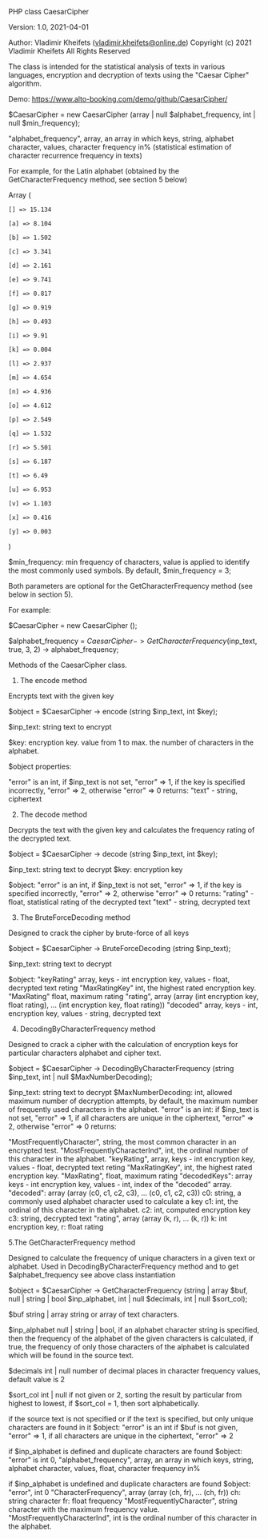 PHP class CaesarCipher

Version: 1.0, 2021-04-01

Author: Vladimir Kheifets (vladimir.kheifets@online.de)
Copyright (c) 2021 Vladimir Kheifets All Rights Reserved

The class is intended for the statistical analysis of texts in various languages,
encryption and decryption of texts using the "Caesar Cipher" algorithm.
 
Demo:
https://www.alto-booking.com/demo/github/CaesarCipher/

$CaesarСipher = new CaesarCipher (array | null $alphabet_frequency, int | null $min_frequency);

"alphabet_frequency", array, an array in which keys, string, alphabet character,
values, character frequency in% (statistical estimation of character recurrence frequency in texts)

For example, for the Latin alphabet (obtained by the GetCharacterFrequency method, see section 5 below)

Array
(
    
    [] => 15.134
    
    [a] => 8.104
    
    [b] => 1.502
    
    [c] => 3.341
    
    [d] => 2.161
    
    [e] => 9.741
    
    [f] => 0.817
    
    [g] => 0.919
    
    [h] => 0.493
    
    [i] => 9.91
    
    [k] => 0.004
    
    [l] => 2.937
    
    [m] => 4.654
    
    [n] => 4.936
    
    [o] => 4.612
    
    [p] => 2.549
    
    [q] => 1.532
    
    [r] => 5.501
    
    [s] => 6.187
    
    [t] => 6.49
    
    [u] => 6.953
    
    [v] => 1.103
    
    [x] => 0.416
    
    [y] => 0.003
)

$min_frequency: min frequency of characters, value is applied
to identify the most commonly used symbols. By default, $min_frequency = 3;

Both parameters are optional for the GetCharacterFrequency method (see below in section 5).

For example:

$CaesarCipher = new CaesarCipher ();

$alphabet_frequency = $CaesarСipher -> GetCharacterFrequency ($inp_text, true, 3, 2) -> alphabet_frequency;


Methods of the CaesarCipher class.

1. The encode method

Encrypts text with the given key

$object = $CaesarСipher -> encode (string $inp_text, int $key);

$inp_text: string text to encrypt

$key: encryption key. value from 1 to max. the number of characters in the alphabet.

$object properties:

"error" is an int,
if $inp_text is not set, "error" => 1,
if the key is specified incorrectly, "error" => 2,
otherwise "error" => 0 returns:
"text" - string, ciphertext

2. The decode method

Decrypts the text with the given key and calculates the frequency rating of the decrypted text.

$object = $CaesarСipher -> decode (string $inp_text, int $key);

$inp_text: string text to decrypt
$key: encryption key

$object:
"error" is an int,
if $inp_text is not set, "error" => 1,
if the key is specified incorrectly, "error" => 2,
otherwise "error" => 0 returns:
"rating" - float, statistical rating of the decrypted text
"text" - string, decrypted text

3. The BruteForceDecoding method

Designed to crack the cipher by brute-force of all keys

$object = $CaesarСipher -> BruteForceDecoding (string $inp_text);

$inp_text: string text to decrypt

$object:
"keyRating" array, keys - int encryption key, values ​​- float, decrypted text reting
"MaxRatingKey" int, the highest rated encryption key.
"MaxRating" float, maximum rating
"rating", array (array (int encryption key, float rating), ... (int encryption key, float rating))
"decoded" array, keys - int, encryption key, values ​​- string, decrypted text

4. DecodingByCharacterFrequency method

Designed to crack a cipher with the calculation of encryption keys for particular characters
alphabet and cipher text.

$object = $CaesarCipher -> DecodingByCharacterFrequency (string $inp_text, int | null $MaxNumberDecoding);

$inp_text: string text to decrypt
$MaxNumberDecoding: int, allowed maximum number of decryption attempts,
by default, the maximum number of frequently used characters in the alphabet.
"error" is an int:
if $inp_text is not set, "error" => 1,
if all characters are unique in the ciphertext, "error" => 2,
otherwise "error" => 0 returns:

"MostFrequentlyCharacter", string, the most common character in an encrypted test.
"MostFrequentlyCharacterInd", int, the ordinal number of this character in the alphabet.
"keyRating", array, keys - int encryption key, values ​​- float, decrypted text reting
"MaxRatingKey", int, the highest rated encryption key.
"MaxRating", float, maximum rating
"decodedKeys": array keys - int encryption key, values ​​- int, index of the "decoded" array.
"decoded": array (array (c0, c1, c2, c3), ... (c0, c1, c2, c3))
c0: string, a commonly used alphabet character used to calculate a key
c1: int, the ordinal of this character in the alphabet.
c2: int, computed encryption key
c3: string, decrypted text
"rating", array (array (k, r), ... (k, r))
k: int encryption key,
r: float rating


5.The GetCharacterFrequency method

Designed to calculate the frequency of unique characters in a given text or alphabet.
Used in DecodingByCharacterFrequency method and to get $alphabet_frequency
see above class instantiation

$object = $CaesarСipher -> GetCharacterFrequency (string | array $buf, null | string | bool $inp_alphabet,
 int | null $decimals, int | null $sort_col);

$buf string | array string or array of text characters.

$inp_alphabet null | string | bool, if an alphabet character string is specified,
then the frequency of the alphabet of the given characters is calculated,
if true, the frequency of only those characters of the alphabet is calculated
which will be found in the source text.

$decimals int | null number of decimal places in character frequency values,
 default value is 2

$sort_col int | null if not given or 2, sorting the result by particular from highest to lowest,
if $sort_col = 1, then sort alphabetically.

if the source text is not specified or if the text is specified, but only unique characters are found in it
$object:
"error" is an int
if $buf is not given, "error" => 1,
if all characters are unique in the ciphertext, "error" => 2

if $inp_alphabet is defined and duplicate characters are found
$object:
"error" is int 0,
"alphabet_frequency", array, an array in which keys, string, alphabet character,
values, float, character frequency in%

if $inp_alphabet is undefined and duplicate characters are found
$object:
"error", int 0
"CharacterFrequency", array (array (ch, fr), ... (ch, fr))
ch: string character
fr: float frequency
"MostFrequentlyCharacter", string character with the maximum frequency value.
"MostFrequentlyCharacterInd", int is the ordinal number of this character in the alphabet.
